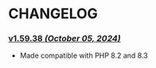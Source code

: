 # CHANGELOG

### [v1.59.38 _(October 05, 2024)_](https://github.com/netpay/netpay-php/releases/tag/v2.16.0)
- Made compatible with PHP 8.2 and 8.3